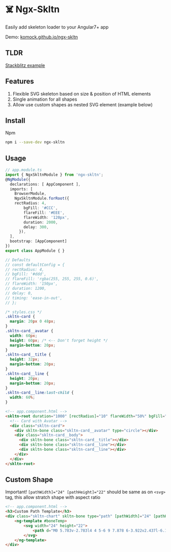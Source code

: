 # ☠️ Ngx-Skltn
Easily add skeleton loader to your Angular7+ app

Demo: [komock.github.io/ngx-skltn](https://komock.github.io/ngx-skltn)

## TLDR
[Stackblitz example](https://stackblitz.com/edit/ngx-skltn)

## Features
1. Flexible SVG skeleton based on size & position of HTML elements
2. Single animation for all shapes
3. Allow use custom shapes as nested SVG element (example below)

## Install
Npm

```sh
npm i --save-dev ngx-skltn
```

## Usage
```ts
// app.module.ts
import { NgxSkltnModule } from 'ngx-skltn';
@NgModule({
  declarations: [ AppComponent ],
  imports: [
    BrowserModule,
    NgxSkltnModule.forRoot({
    rectRadius: 4,
        bgFill: '#CCC',
        flareFill: '#EEE',
        flareWidth: '120px',
        duration: 2000,
        delay: 300,
      }),
  ],
  bootstrap: [AppComponent]
})
export class AppModule { }

// Defaults
// const defaultConfig = {
// rectRadius: 4,
// bgFill: '#ddd',
// flareFill: 'rgba(255, 255, 255, 0.6)',
// flareWidth: '150px',
// duration: 1200,
// delay: 0,
// timing: 'ease-in-out',
// };
```

```css
/* styles.css */
.skltn-card {
  margin: 20px 0 48px;
}
.skltn-card__avatar {
  width: 60px;
  height: 60px; /* <-- Don't forget height */
  margin-bottom: 20px;
}
.skltn-card__title {
  height: 32px;
  margin-bottom: 20px;
}
.skltn-card__line {
  height: 20px;
  margin-bottom: 20px;
}
.skltn-card__line:last-child {
  width: 60%;
}
```


```html
<!-- app.component.html -->
<skltn-root duration="1000" [rectRadius]="10" flareWidth="50%" bgFill="#d8d5d1" flareFill="rgba(255,255,255, 0.5)">
  <!-- Card with Avatar -->
  <div class="skltn-card">
    <div skltn-bone class="skltn-card__avatar" type="circle"></div>
    <div class="skltn-card__body">
      <div skltn-bone class="skltn-card__title"></div>
      <div skltn-bone class="skltn-card__line"></div>
      <div skltn-bone class="skltn-card__line"></div>
    </div>
  </div>
</skltn-root>
```

## Custom Shape
Important! `[pathWidth]="24" [pathHeight]="22"` should be same as on `<svg>` tag, this allow stratch shape with aspect ratio
```html
<!-- app.component.html -->
<h3>Custom Path Template</h3>
<div class="skltn-chart" skltn-bone type="path" [pathWidth]="24" [pathHeight]="22">
    <ng-template #boneTemp>
        <svg width="24" height="22">
            <path d="M0 5.783v-2.783l4 4 5-6 9 7.878 6-3.922v2.437l-6.176 3.989-8.6-7.528-5.09 6.108-4.134-4.179zm18.909 7.279l-1.267.818-1.135-.994-7.058-6.177-3.778 4.534-1.41 1.692-1.548-1.566-2.713-2.743v14.374h24v-13.226l-5.091 3.288z"></path>
        </svg>
    </ng-template>
</div>
```
